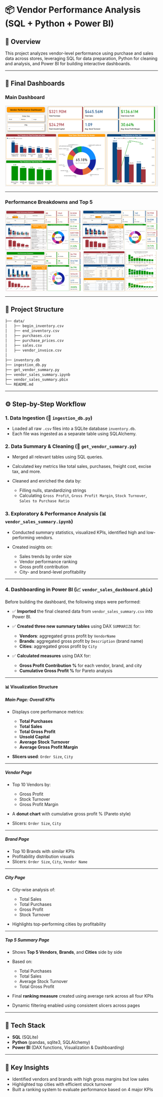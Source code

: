 # 📦 Vendor Performance Analysis (SQL + Python + Power BI)

## 🧭 Overview

This project analyzes vendor-level performance using purchase and sales data across stores, leveraging SQL for data preparation, Python for cleaning and analysis, and Power BI for building interactive dashboards.

---

## 📸 Final Dashboards

### Main Dashboard

![Main Dashboard](Dashboard/Main.png)

---

### Performance Breakdowns and Top 5

![Performance Breakdowns and Top 5](Dashboard/Performance_Breakdowns_Dashboard.png)


---

## 📂 Project Structure

```
├── data/
│   ├── begin_inventory.csv
│   ├── end_inventory.csv
│   ├── purchases.csv
│   ├── purchase_prices.csv
│   ├── sales.csv
│   ├── vendor_invoice.csv
│
├── inventory.db
├── ingestion_db.py
├── get_vendor_summary.py
├── vendor_sales_summary.ipynb
├── vendor_sales_summary.pbix
└── README.md
```

---

## ⚙️ Step-by-Step Workflow

### 1. Data Ingestion (🔧 `ingestion_db.py`)

* Loaded all raw `.csv` files into a SQLite database `inventory.db`.
* Each file was ingested as a separate table using SQLAlchemy.

### 2. Data Summary & Cleaning (📜 `get_vendor_summary.py`)

* Merged all relevant tables using SQL queries.
* Calculated key metrics like total sales, purchases, freight cost, excise tax, and more.
* Cleaned and enriched the data by:

  * Filling nulls, standardizing strings
  * Calculating `Gross Profit`, `Gross Profit Margin`, `Stock Turnover`, `Sales to Purchase Ratio`

### 3. Exploratory & Performance Analysis (📊 `vendor_sales_summary.ipynb`)

* Conducted summary statistics, visualized KPIs, identified high and low-performing vendors.
* Created insights on:

  * Sales trends by order size
  * Vendor performance ranking
  * Gross profit contribution
  * City- and brand-level profitability

---

### 4. Dashboarding in Power BI (📈 `vendor_sales_dashboard.pbix`)

Before building the dashboard, the following steps were performed:

* ✅ **Imported** the final cleaned data from `vendor_sales_summary.csv` into Power BI.
* ✅ **Created three new summary tables** using DAX `SUMMARIZE` for:

  * **Vendors**: aggregated gross profit by `VendorName`
  * **Brands**: aggregated gross profit by `Description` (brand name)
  * **Cities**: aggregated gross profit by `City`
* ✅ **Calculated measures** using DAX for:

  * **Gross Profit Contribution %** for each vendor, brand, and city
  * **Cumulative Gross Profit %** for Pareto analysis

---

#### 📊 Visualization Structure

##### **Main Page: Overall KPIs**

* Displays core performance metrics:

  * **Total Purchases**
  * **Total Sales**
  * **Total Gross Profit**
  * **Unsold Capital**
  * **Average Stock Turnover**
  * **Average Gross Profit Margin**
* **Slicers used**: `Order Size`, `City`

---

##### **Vendor Page**

* Top 10 Vendors by:

  * Gross Profit
  * Stock Turnover
  * Gross Profit Margin
* A **donut chart** with cumulative gross profit % (Pareto style)
* Slicers: `Order Size`, `City`

---

##### **Brand Page**

* Top 10 Brands with similar KPIs
* Profitability distribution visuals
* Slicers: `Order Size`, `City`, `Vendor Name`

---

##### **City Page**

* City-wise analysis of:

  * Total Sales
  * Total Purchases
  * Gross Profit
  * Stock Turnover
* Highlights top-performing cities by profitability

---

##### **Top 5 Summary Page**

* Shows **Top 5 Vendors**, **Brands**, and **Cities** side by side
* Based on:

  * Total Purchases
  * Total Sales
  * Average Stock Turnover
  * Total Gross Profit
* Final **ranking measure** created using average rank across all four KPIs
* Dynamic filtering enabled using consistent slicers across pages

---

## 🚀 Tech Stack

* **SQL** (SQLite)
* **Python** (pandas, sqlite3, SQLAlchemy)
* **Power BI** (DAX functions, Visualization & Dashboarding)

---

## 📌 Key Insights

* Identified vendors and brands with high gross margins but low sales
* Highlighted top cities with efficient stock turnover
* Built a ranking system to evaluate performance based on 4 major KPIs


